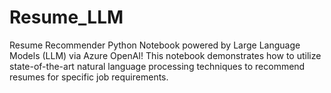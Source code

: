 # Resume_LLM
Resume Recommender Python Notebook powered by Large Language Models (LLM) via Azure OpenAI! This notebook demonstrates how to utilize state-of-the-art natural language processing techniques to recommend resumes for specific job requirements.
